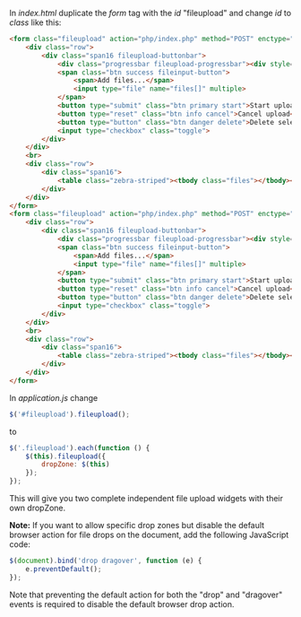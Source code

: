 In *index.html* duplicate the *form* tag with the *id* "fileupload" and change *id* to *class* like this:

```html
<form class="fileupload" action="php/index.php" method="POST" enctype="multipart/form-data">
    <div class="row">
        <div class="span16 fileupload-buttonbar">
            <div class="progressbar fileupload-progressbar"><div style="width:0%;"></div></div>
            <span class="btn success fileinput-button">
                <span>Add files...</span>
                <input type="file" name="files[]" multiple>
            </span>
            <button type="submit" class="btn primary start">Start upload</button>
            <button type="reset" class="btn info cancel">Cancel upload</button>
            <button type="button" class="btn danger delete">Delete selected</button>
            <input type="checkbox" class="toggle">
        </div>
    </div>
    <br>
    <div class="row">
        <div class="span16">
            <table class="zebra-striped"><tbody class="files"></tbody></table>
        </div>
    </div>
</form>
<form class="fileupload" action="php/index.php" method="POST" enctype="multipart/form-data">
    <div class="row">
        <div class="span16 fileupload-buttonbar">
            <div class="progressbar fileupload-progressbar"><div style="width:0%;"></div></div>
            <span class="btn success fileinput-button">
                <span>Add files...</span>
                <input type="file" name="files[]" multiple>
            </span>
            <button type="submit" class="btn primary start">Start upload</button>
            <button type="reset" class="btn info cancel">Cancel upload</button>
            <button type="button" class="btn danger delete">Delete selected</button>
            <input type="checkbox" class="toggle">
        </div>
    </div>
    <br>
    <div class="row">
        <div class="span16">
            <table class="zebra-striped"><tbody class="files"></tbody></table>
        </div>
    </div>
</form>
```

In *application.js* change

```js
$('#fileupload').fileupload();
```

to

```js
$('.fileupload').each(function () {
    $(this).fileupload({
        dropZone: $(this)
    });
});
```

This will give you two complete independent file upload widgets with their own dropZone.

**Note:**
If you want to allow specific drop zones but disable the default browser action for file drops on the document, add the following JavaScript code:

```js
$(document).bind('drop dragover', function (e) {
    e.preventDefault();
});
```

Note that preventing the default action for both the "drop" and "dragover" events is required to disable the default browser drop action.